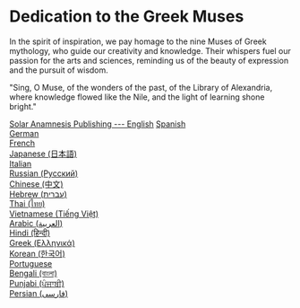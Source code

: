 # Dedication to the Greek Muses

In the spirit of inspiration, we pay homage to the nine Muses of Greek mythology, who guide our creativity and knowledge. Their whispers fuel our passion for the arts and sciences, reminding us of the beauty of expression and the pursuit of wisdom.

"Sing, O Muse, of the wonders of the past, of the Library of Alexandria, where knowledge flowed like the Nile, and the light of learning shone bright."

[Solar Anamnesis Publishing --- English](https://www.solaranamnesis.pub/)
[Spanish](https://www.solaranamnesis.pub/index-es.html)  
[German](https://www.solaranamnesis.pub/index-de.html)  
[French](https://www.solaranamnesis.pub/index-fr.html)  
[Japanese (日本語)](https://www.solaranamnesis.pub/index-ja.html)  
[Italian](https://www.solaranamnesis.pub/index-it.html)  
[Russian (Русский)](https://www.solaranamnesis.pub/index-ru.html)  
[Chinese (中文)](https://www.solaranamnesis.pub/index-zh.html)  
[Hebrew (עברית)](https://www.solaranamnesis.pub/index-he.html)  
[Thai (ไทย)](https://www.solaranamnesis.pub/index-th.html)  
[Vietnamese (Tiếng Việt)](https://www.solaranamnesis.pub/index-vi.html)  
[Arabic (العربية)](https://www.solaranamnesis.pub/index-ar.html)  
[Hindi (हिन्दी)](https://www.solaranamnesis.pub/index-hi.html)  
[Greek (Ελληνικά)](https://www.solaranamnesis.pub/index-el.html)  
[Korean (한국어)](https://www.solaranamnesis.pub/index-ko.html)  
[Portuguese](https://www.solaranamnesis.pub/index-pt.html)  
[Bengali (বাংলা)](https://www.solaranamnesis.pub/index-bn.html)  
[Punjabi (ਪੰਜਾਬੀ)](https://www.solaranamnesis.pub/index-pa.html)  
[Persian (فارسی)](https://www.solaranamnesis.pub/index-fa.html)  
